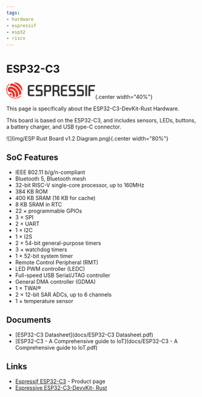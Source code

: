 ```yaml
---
tags:
- hardware
- espressif
- esp32
- riscv
---
```

# ESP32-C3
![](img/logo.svg){.center width="40%"}

This page is specifically about the ESP32-C3-DevKit-Rust Hardware.

This board is based on the ESP32-C3, and includes sensors, LEDs, buttons, a battery charger, and USB type-C connector.

![](img/ESP Rust Board v1.2 Diagram.png){.center width="80%"}

## SoC Features
- IEEE 802.11 b/g/n-compliant
- Bluetooth 5, Bluetooth mesh
- 32-bit RISC-V single-core processor, up to 160MHz
- 384 KB ROM
- 400 KB SRAM (16 KB for cache)
- 8 KB SRAM in RTC
- 22 × programmable GPIOs
- 3 × SPI
- 2 × UART
- 1 × I2C
- 1 × I2S
- 2 × 54-bit general-purpose timers
- 3 × watchdog timers
- 1 × 52-bit system timer
- Remote Control Peripheral (RMT)
- LED PWM controller (LEDC)
- Full-speed USB Serial/JTAG controller
- General DMA controller (GDMA)
- 1 × TWAI®
- 2 × 12-bit SAR ADCs, up to 6 channels
- 1 × temperature sensor

## Documents

- [ESP32-C3 Datasheet](docs/ESP32-C3 Datasheet.pdf)
- [ESP32-C3 - A Comprehensive guide to IoT](docs/ESP32-C3 - A Comprehensive guide to IoT.pdf)


## Links

- [Espressif ESP32-C3](https://www.espressif.com/en/products/socs/esp32-c3) - Product page
- [Espressive ESP32-C3-DevvKit- Rust](https://github.com/esp-rs/esp-rust-board)


